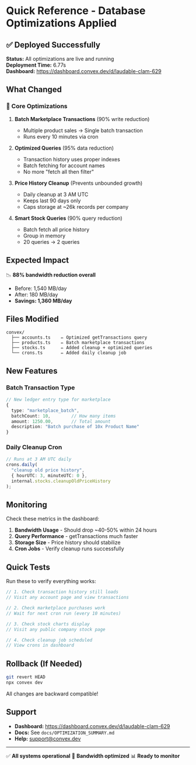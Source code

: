 # Quick Reference - Database Optimizations Applied

## ✅ Deployed Successfully

**Status:** All optimizations are live and running  
**Deployment Time:** 6.77s  
**Dashboard:** https://dashboard.convex.dev/d/laudable-clam-629

## What Changed

### 🎯 Core Optimizations

1. **Batch Marketplace Transactions** (90% write reduction)

   - Multiple product sales → Single batch transaction
   - Runs every 10 minutes via cron

2. **Optimized Queries** (95% data reduction)

   - Transaction history uses proper indexes
   - Batch fetching for account names
   - No more "fetch all then filter"

3. **Price History Cleanup** (Prevents unbounded growth)

   - Daily cleanup at 3 AM UTC
   - Keeps last 90 days only
   - Caps storage at ~26k records per company

4. **Smart Stock Queries** (90% query reduction)
   - Batch fetch all price history
   - Group in memory
   - 20 queries → 2 queries

## Expected Impact

📉 **88% bandwidth reduction overall**

- Before: 1,540 MB/day
- After: 180 MB/day
- **Savings: 1,360 MB/day**

## Files Modified

```
convex/
  ├── accounts.ts    ✏️ Optimized getTransactions query
  ├── products.ts    ✏️ Batch marketplace transactions
  ├── stocks.ts      ✏️ Added cleanup + optimized queries
  └── crons.ts       ✏️ Added daily cleanup job
```

## New Features

### Batch Transaction Type

```typescript
// New ledger entry type for marketplace
{
  type: "marketplace_batch",
  batchCount: 10,        // How many items
  amount: 1250.00,       // Total amount
  description: "Batch purchase of 10x Product Name"
}
```

### Daily Cleanup Cron

```typescript
// Runs at 3 AM UTC daily
crons.daily(
  "cleanup old price history",
  { hourUTC: 3, minuteUTC: 0 },
  internal.stocks.cleanupOldPriceHistory
);
```

## Monitoring

Check these metrics in the dashboard:

1. **Bandwidth Usage** - Should drop ~40-50% within 24 hours
2. **Query Performance** - getTransactions much faster
3. **Storage Size** - Price history should stabilize
4. **Cron Jobs** - Verify cleanup runs successfully

## Quick Tests

Run these to verify everything works:

```typescript
// 1. Check transaction history still loads
// Visit any account page and view transactions

// 2. Check marketplace purchases work
// Wait for next cron run (every 10 minutes)

// 3. Check stock charts display
// Visit any public company stock page

// 4. Check cleanup job scheduled
// View crons in dashboard
```

## Rollback (If Needed)

```bash
git revert HEAD
npx convex dev
```

All changes are backward compatible!

## Support

- **Dashboard:** https://dashboard.convex.dev/d/laudable-clam-629
- **Docs:** See `docs/OPTIMIZATION_SUMMARY.md`
- **Help:** support@convex.dev

---

✅ **All systems operational**
🎉 **Bandwidth optimized**
📊 **Ready to monitor**
